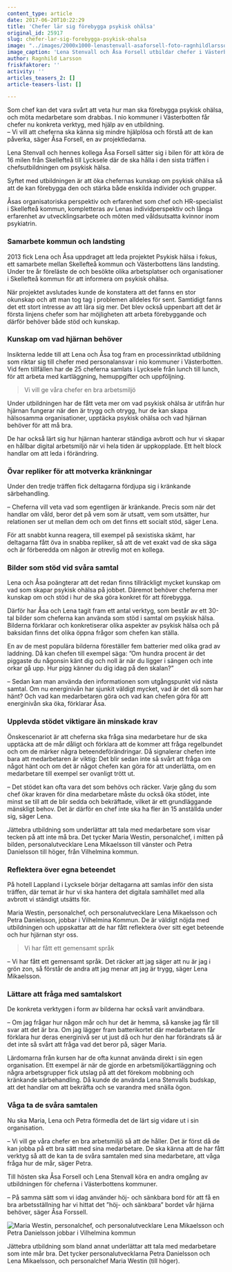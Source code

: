 ```yaml
---
content_type: article
date: 2017-06-20T10:22:29
title: 'Chefer lär sig förebygga psykisk ohälsa'
original_id: 25917
slug: chefer-lar-sig-forebygga-psykisk-ohalsa
image: "../images/2000x1000-lenastenvall-asaforsell-foto-ragnhildlarsson.jpg"
image_caption: 'Lena Stenvall och Åsa Forsell utbildar chefer i Västerbotten om psykisk hälsa. Det viktiga är att berätta hur man kan göra konkret för att förebygga psykisk ohälsa, till exempel genom samtalskort, menar de.'
author: Ragnhild Larsson
friskfaktorer: ''
activity: ''
articles_teasers_2: []
article-teasers-list: []

---
```


Som chef kan det vara svårt att veta hur man ska förebygga psykisk ohälsa, och möta medarbetare som drabbas. I nio kommuner i Västerbotten får chefer nu konkreta verktyg, med hjälp av en utbildning.  
– Vi vill att cheferna ska känna sig mindre hjälplösa och förstå att de kan påverka, säger Åsa Forsell, en av projektledarna.

Lena Stenvall och hennes kollega Åsa Forsell sätter sig i bilen för att köra de 16 milen från Skellefteå till Lycksele där de ska hålla i den sista träffen i chefsutbildningen om psykisk hälsa.

Syftet med utbildningen är att öka chefernas kunskap om psykisk ohälsa så att de kan förebygga den och stärka både enskilda individer och grupper.

Åsas organisatoriska perspektiv och erfarenhet som chef och HR-specialist i Skellefteå kommun, kompletteras av Lenas individperspektiv och långa erfarenhet av utvecklingsarbete och möten med våldsutsatta kvinnor inom psykiatrin.

### Samarbete kommun och landsting

2013 fick Lena och Åsa uppdraget att leda projektet Psykisk hälsa i fokus, ett samarbete mellan Skellefteå kommun och Västerbottens läns landsting. Under tre år föreläste de och besökte olika arbetsplatser och organisationer i Skellefteå kommun för att informera om psykisk ohälsa.

När projektet avslutades kunde de konstatera att det fanns en stor okunskap och att man tog tag i problemen alldeles för sent. Samtidigt fanns det ett stort intresse av att lära sig mer. Det blev också uppenbart att det är första linjens chefer som har möjligheten att arbeta förebyggande och därför behöver både stöd och kunskap.

### Kunskap om vad hjärnan behöver

Insikterna ledde till att Lena och Åsa tog fram en processinriktad utbildning som riktar sig till chefer med personalansvar i nio kommuner i Västerbotten. Vid fem tillfällen har de 25 cheferna samlats i Lycksele från lunch till lunch, för att arbeta med kartläggning, hemuppgifter och uppföljning.

> Vi vill ge våra chefer en bra arbetsmiljö

Under utbildningen har de fått veta mer om vad psykisk ohälsa är utifrån hur hjärnan fungerar när den är trygg och otrygg, hur de kan skapa hälsosamma organisationer, upptäcka psykisk ohälsa och vad hjärnan behöver för att må bra.

De har också lärt sig hur hjärnan hanterar ständiga avbrott och hur vi skapar en hållbar digital arbetsmiljö när vi hela tiden är uppkopplade. Ett helt block handlar om att leda i förändring.

### Övar repliker för att motverka kränkningar

Under den tredje träffen fick deltagarna fördjupa sig i kränkande särbehandling.

– Cheferna vill veta vad som egentligen är kränkande. Precis som när det handlar om våld, beror det på vem som är utsatt, vem som utsätter, hur relationen ser ut mellan dem och om det finns ett socialt stöd, säger Lena.

För att snabbt kunna reagera, till exempel på sexistiska skämt, har deltagarna fått öva in snabba repliker, så att de vet exakt vad de ska säga och är förberedda om någon är otrevlig mot en kollega.

### Bilder som stöd vid svåra samtal

Lena och Åsa poängterar att det redan finns tillräckligt mycket kunskap om vad som skapar psykisk ohälsa på jobbet. Däremot behöver cheferna mer kunskap om och stöd i hur de ska göra konkret för att förebygga.

Därför har Åsa och Lena tagit fram ett antal verktyg, som består av ett 30-tal bilder som cheferna kan använda som stöd i samtal om psykisk hälsa. Bilderna förklarar och konkretiserar olika aspekter av psykisk hälsa och på baksidan finns det olika öppna frågor som chefen kan ställa.

En av de mest populära bilderna föreställer fem batterier med olika grad av laddning. Då kan chefen till exempel säga: ”Om hundra procent är det piggaste du någonsin känt dig och noll är när du ligger i sängen och inte orkar gå upp. Hur pigg känner du dig idag på den skalan?”

– Sedan kan man använda den informationen som utgångspunkt vid nästa samtal. Om nu energinivån har sjunkit väldigt mycket, vad är det då som har hänt? Och vad kan medarbetaren göra och vad kan chefen göra för att energinivån ska öka, förklarar Åsa.

### Upplevda stödet viktigare än minskade krav

Önskescenariot är att cheferna ska fråga sina medarbetare hur de ska upptäcka att de mår dåligt och förklara att de kommer att fråga regelbundet och om de märker några beteendeförändringar. Då signalerar chefen inte bara att medarbetaren är viktig: Det blir sedan inte så svårt att fråga om något hänt och om det är något chefen kan göra för att underlätta, om en medarbetare till exempel ser ovanligt trött ut.

– Det stödet kan ofta vara det som behövs och räcker. Varje gång du som chef ökar kraven för dina medarbetare måste du också öka stödet, inte minst se till att de blir sedda och bekräftade, vilket är ett grundläggande mänskligt behov. Det är därför en chef inte ska ha fler än 15 anställda under sig, säger Lena.

Jättebra utbildning som underlättar att tala med medarbetare som visar tecken på att inte må bra. Det tycker Maria Westin, personalchef, i mitten på bilden, personalutvecklare Lena Mikaelsson till vänster och Petra Danielsson till höger, från Vilhelmina kommun.

### Reflektera över egna beteendet

På hotell Lappland i Lycksele börjar deltagarna att samlas inför den sista träffen, där temat är hur vi ska hantera det digitala samhället med alla avbrott vi ständigt utsätts för.

Maria Westin, personalchef, och personalutvecklare Lena Mikaelsson och Petra Danielsson, jobbar i Vilhelmina Kommun. De är väldigt nöjda med utbildningen och uppskattar att de har fått reflektera över sitt eget beteende och hur hjärnan styr oss.

> Vi har fått ett gemensamt språk

– Vi har fått ett gemensamt språk. Det räcker att jag säger att nu är jag i grön zon, så förstår de andra att jag menar att jag är trygg, säger Lena Mikaelsson.

### Lättare att fråga med samtalskort

De konkreta verktygen i form av bilderna har också varit användbara.

– Om jag frågar hur någon mår och hur det är hemma, så kanske jag får till svar att det är bra. Om jag lägger fram batterikortet där medarbetaren får förklara hur deras energinivå ser ut just då och hur den har förändrats så är det inte så svårt att fråga vad det beror på, säger Maria.

Lärdomarna från kursen har de ofta kunnat använda direkt i sin egen organisation. Ett exempel är när de gjorde en arbetsmiljökartläggning och några arbetsgrupper fick utslag på att det förekom mobbning och kränkande särbehandling. Då kunde de använda Lena Stenvalls budskap, att det handlar om att bekräfta och se varandra med snälla ögon.

### Våga ta de svåra samtalen

Nu ska Maria, Lena och Petra förmedla det de lärt sig vidare ut i sin organisation.

– Vi vill ge våra chefer en bra arbetsmiljö så att de håller. Det är först då de kan jobba på ett bra sätt med sina medarbetare. De ska känna att de har fått verktyg så att de kan ta de svåra samtalen med sina medarbetare, att våga fråga hur de mår, säger Petra.

Till hösten ska Åsa Forsell och Lena Stenvall köra en andra omgång av utbildningen för cheferna i Västerbottens kommuner.

– På samma sätt som vi idag använder höj- och sänkbara bord för att få en bra arbetsställning har vi hittat det ”höj- och sänkbara” bordet vår hjärna behöver, säger Åsa Forssell.

![Maria Westin, personalchef, och personalutvecklare Lena Mikaelsson och Petra Danielsson jobbar i Vilhelmina kommun](https://www.suntarbetsliv.se/wp-content/uploads/2017/06/2000x1000-lenamikaelsson-mariawestin-petradanielsson-foto-ragnhildlarsson.jpg)

Jättebra utbildning som bland annat underlättar att tala med medarbetare som inte mår bra. Det tycker personalutvecklarna Petra Danielsson och Lena Mikaelsson, och personalchef Maria Westin (till höger).

